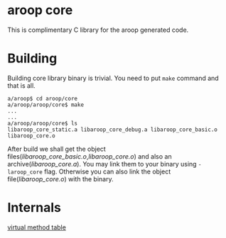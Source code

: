 aroop core
===========

This is complimentary C library for the aroop generated code.

Building
========

Building core library binary is trivial. You need to put `make` command and that is all.

```
a/aroop$ cd aroop/core
a/aroop/aroop/core$ make
...
...
a/aroop/aroop/core$ ls
libaroop_core_static.a libaroop_core_debug.a libaroop_core_basic.o  libaroop_core.o 
```

After build we shall get the object files(*libaroop_core_basic.o*,*libaroop_core.o*) and also an archive(*libaroop_core.a*). You may link them to your binary using `-laroop_core` flag. Otherwise you can also link the object file(*libaroop_core.o*) with the binary.

Internals
==========

[virtual method table](http://en.wikipedia.org/wiki/Virtual_method_table)

